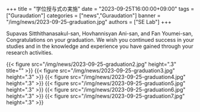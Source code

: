 +++
title = "学位授与式の実施"
date = "2023-09-25T16:00:00+09:00"
tags = ["Guraudation"]
categories = ["news","Guraudation"]
banner = "/img/news/2023-09-25-graduation.jpg"
authors = ["SE Lab"]
+++

Supavas Sitthithanasakul-san, Hovhannisyan Ani-san, and Fan Youmei-san,
Congratulations on your graduation. We wish you continued success in your studies and in the knowledge and experience you have gained through your research activities.

{{< figure src="/img/news/2023-09-25-graduation2.jpg" height=".3" title="" >}}
{{< figure src="/img/news/2023-09-25-graduation3.jpg" height=".3" >}}
{{< figure src="/img/news/2023-09-25-graduation4.jpg" height=".3" >}}
{{< figure src="/img/news/2023-09-25-graduation5.jpg" height=".3" >}}
{{< figure src="/img/news/2023-09-25-graduation6.jpg" height=".3" >}}
{{< figure src="/img/news/2023-09-25-graduation7.jpg" height=".3" >}}
